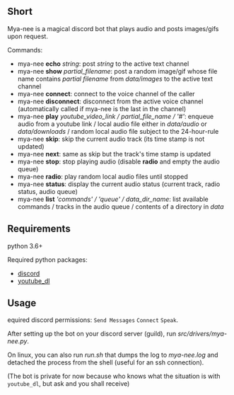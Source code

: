 ## Short

Mya-nee is a magical discord bot that plays audio and posts images/gifs upon request.

Commands:
- mya-nee **echo** *string*: post *string* to the active text channel
- mya-nee **show** *partial_filename*: post a random image/gif whose file name contains *partial filename* from *data/images* to the active text channel
- mya-nee **connect**: connect to the voice channel of the caller
- mya-nee **disconnect**: disconnect from the active voice channel (automatically called if mya-nee is the last in the channel)
- mya-nee **play** *youtube_video_link / partial_file_name / '#'*: enqueue audio from a youtube link / local audio file either in *data/audio* or *data/downloads* / random local audio file subject to the 24-hour-rule
- mya-nee **skip**: skip the current audio track (its time stamp is not updated)
- mya-nee **next**: same as skip but the track's time stamp is updated
- mya-nee **stop**: stop playing audio (disable **radio** and empty the audio queue)
- mya-nee **radio**: play random local audio files until stopped
- mya-nee **status**: display the current audio status (current track, radio status, audio queue)
- mya-nee **list** *'commands' / 'queue' / data_dir_name*: list available commands / tracks in the audio queue / contents of a directory in *data*

## Requirements

python 3.6+

Required python packages:
- [discord](https://pypi.org/project/discord.py/)
- [youtube_dl](https://pypi.org/project/youtube_dl/)

## Usage

equired discord permissions: ```Send Messages``` ```Connect``` ```Speak```.

After setting up the bot on your discord server (guild), run *src/drivers/mya-nee.py*.

On linux, you can also run *run.sh* that dumps the log to *mya-nee.log* and detached the process from the shell (useful for an ssh connection).

(The bot is private for now because who knows what the situation is with ```youtube_dl```, but ask and you shall receive)
